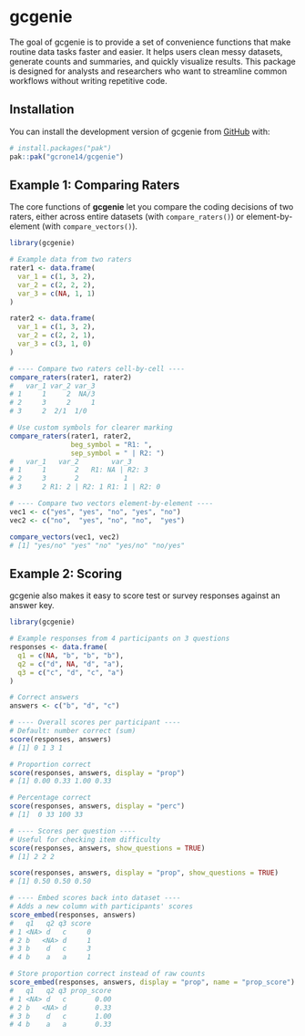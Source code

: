 
# gcgenie

<!-- badges: start -->
<!-- badges: end -->

The goal of gcgenie is to provide a set of convenience functions that make 
routine data tasks faster and easier. It helps users clean messy datasets, 
generate counts and summaries, and quickly visualize results. This package is 
designed for analysts and researchers who want to streamline common workflows
without writing repetitive code.

## Installation

You can install the development version of gcgenie from [GitHub](https://github.com/gcrone14/gcgenie) with:

``` r
# install.packages("pak")
pak::pak("gcrone14/gcgenie")
```

## Example 1: Comparing Raters

The core functions of **gcgenie** let you compare the coding decisions of 
two raters, either across entire datasets (with `compare_raters()`) 
or element-by-element (with `compare_vectors()`).

```r
library(gcgenie)

# Example data from two raters
rater1 <- data.frame(
  var_1 = c(1, 3, 2),
  var_2 = c(2, 2, 2),
  var_3 = c(NA, 1, 1)
)

rater2 <- data.frame(
  var_1 = c(1, 3, 2),
  var_2 = c(2, 2, 1),
  var_3 = c(3, 1, 0)
)

# ---- Compare two raters cell-by-cell ----
compare_raters(rater1, rater2)
#   var_1 var_2 var_3
# 1     1     2  NA/3
# 2     3     2     1
# 3     2  2/1  1/0

# Use custom symbols for clearer marking
compare_raters(rater1, rater2,
               beg_symbol = "R1: ",
               sep_symbol = " | R2: ")
#   var_1   var_2        var_3
# 1     1       2   R1: NA | R2: 3
# 2     3       2           1
# 3     2 R1: 2 | R2: 1 R1: 1 | R2: 0

# ---- Compare two vectors element-by-element ----
vec1 <- c("yes", "yes", "no", "yes", "no")
vec2 <- c("no",  "yes", "no", "no",  "yes")

compare_vectors(vec1, vec2)
# [1] "yes/no" "yes" "no" "yes/no" "no/yes"
```

## Example 2: Scoring
gcgenie also makes it easy to score test or survey responses against an answer key.

```r
library(gcgenie)

# Example responses from 4 participants on 3 questions
responses <- data.frame(
  q1 = c(NA, "b", "b", "b"),
  q2 = c("d", NA, "d", "a"),
  q3 = c("c", "d", "c", "a")
)

# Correct answers
answers <- c("b", "d", "c")

# ---- Overall scores per participant ----
# Default: number correct (sum)
score(responses, answers)
# [1] 0 1 3 1

# Proportion correct
score(responses, answers, display = "prop")
# [1] 0.00 0.33 1.00 0.33

# Percentage correct
score(responses, answers, display = "perc")
# [1]  0 33 100 33

# ---- Scores per question ----
# Useful for checking item difficulty
score(responses, answers, show_questions = TRUE)
# [1] 2 2 2

score(responses, answers, display = "prop", show_questions = TRUE)
# [1] 0.50 0.50 0.50

# ---- Embed scores back into dataset ----
# Adds a new column with participants' scores
score_embed(responses, answers)
#   q1   q2 q3 score
# 1 <NA> d   c     0
# 2 b   <NA> d     1
# 3 b    d   c     3
# 4 b    a   a     1

# Store proportion correct instead of raw counts
score_embed(responses, answers, display = "prop", name = "prop_score")
#   q1   q2 q3 prop_score
# 1 <NA> d   c       0.00
# 2 b   <NA> d       0.33
# 3 b    d   c       1.00
# 4 b    a   a       0.33
```
